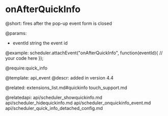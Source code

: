 onAfterQuickInfo
=============
    
@short:
	fires after the pop-up event form is closed


@params:

- eventId		string		the event id

@example:
scheduler.attachEvent("onAfterQuickInfo", function(eventId){
	// your code here
});

@require:quick_info

@template:	api_event
@descr:
added in version 4.4

@related:
extensions_list.md#quickinfo
touch_support.md

@relatedapi:
	api/scheduler_showquickinfo.md
    api/scheduler_hidequickinfo.md
    api/scheduler_onquickinfo_event.md
    api/scheduler_quick_info_detached_config.md

